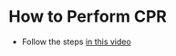 # How to Perform CPR

* Follow the steps [in this video](https://www.youtube.com/watch?v=OGls1GE9LaQ)
